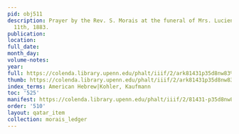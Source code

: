 ```yaml
---
pid: obj511
description: Prayer by the Rev. S. Morais at the funeral of Mrs. Lucien Moss, May
  11th, 1883.
publication:
location:
full_date:
month_day:
volume-notes:
year:
full: https://colenda.library.upenn.edu/phalt/iiif/2/ark81431p35d8nw83%2FSHA256E-s6551720--fd1bf9e741adc5f3fc1c9f70702bc5dda79c87649367f9e4f2dcf5c78761787b.jpeg/full/3500,/0/default.jpg
thumb: https://colenda.library.upenn.edu/phalt/iiif/2/ark81431p35d8nw83%2FSHA256E-s6551720--fd1bf9e741adc5f3fc1c9f70702bc5dda79c87649367f9e4f2dcf5c78761787b.jpeg/full/!200,200/0/default.jpg
index_terms: American Hebrew|Kohler, Kaufmann
toc: '525'
manifest: https://colenda.library.upenn.edu/phalt/iiif/2/81431-p35d8nw83/manifest
order: '510'
layout: qatar_item
collection: morais_ledger
---
```

